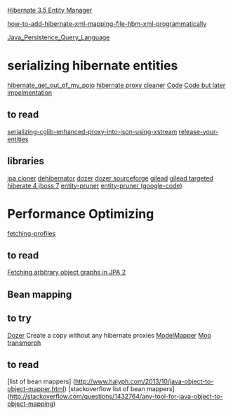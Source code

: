 [Hibernate 3.5 Entity Manager](http://docs.jboss.org/hibernate/entitymanager/3.5/reference/en/html/configuration.html)

[how-to-add-hibernate-xml-mapping-file-hbm-xml-programmatically](http://www.mkyong.com/hibernate/how-to-add-hibernate-xml-mapping-file-hbm-xml-programmatically/)

[Java_Persistence_Query_Language](http://en.wikipedia.org/wiki/Java_Persistence_Query_Language)

# serializing hibernate entities #
[hibernate_get_out_of_my_pojo](http://www.mojavelinux.com/blog/archives/2006/06/hibernate_get_out_of_my_pojo/)
[hibernate proxy cleaner](http://maherkilani.blogspot.de/2008/12/hibernate-proxy-cleaner.html)
[Code](https://community.jboss.org/message/358205#358205)
[Code but later impelmentation](https://community.jboss.org/message/358214#358214)

## to read ##
[serializing-cglib-enhanced-proxy-into-json-using-xstream](http://www.anzaan.com/2010/06/serializing-cglib-enhanced-proxy-into-json-using-xstream/)
[release-your-entities](http://alexander.holbreich.org/2012/02/release-your-entities/ )

## libraries ##

[jpa cloner](https://github.com/nociar/jpa-cloner)
[dehibernator](https://code.google.com/p/dehibernator/)
[dozer](https://github.com/DozerMapper/dozer/)
[dozer sourceforge](http://dozer.sourceforge.net/)
[gilead](http://sourceforge.net/projects/gilead/)
[gilead targeted hiberate 4 jboss 7](https://github.com/emsouza/gilead)
[entity-pruner](https://github.com/stevesaliman/entity-pruner)
[entity-pruner (google-code)](http://code.google.com/p/entity-pruner/)


# Performance Optimizing #

[fetching-profiles](http://docs.jboss.org/hibernate/orm/4.0/manual/en-US/html/performance.html#performance-fetching-profiles)

## to read ##
[Fetching arbitrary object graphs in JPA 2](http://jdevelopment.nl/fetching-arbitrary-object-graphs-jpa-2/)


## Bean mapping ##

## to try ##
[Dozer](https://github.com/DozerMapper/dozer/) Create a copy without any hibernate proxies
[ModelMapper](http://modelmapper.org/)
[Moo](http://geoffreywiseman.github.io/Moo/)
[transmorph](https://github.com/cchabanois/transmorph/wiki)

## to read ##
[list of bean mappers] (http://www.halyph.com/2013/10/java-object-to-object-mapper.html)
[stackoverflow list of bean mappers] (http://stackoverflow.com/questions/1432764/any-tool-for-java-object-to-object-mapping)
